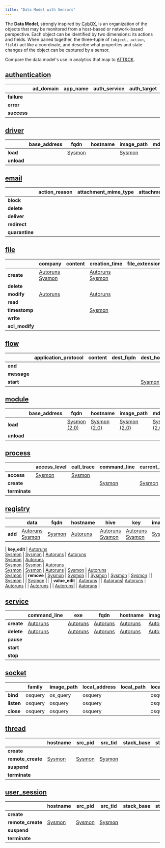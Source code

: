 ```yaml
---
title: "Data Model with Sensors"
---
```


The **Data Model**, strongly inspired by [CybOX](https://cyboxproject.github.io/), is an organization of the objects that may be monitored from a host-based or network-based perspective. Each object can be identified by two dimensions: its actions and fields. When paired together, the three-tuple of `(object, action, field)` act like a coordinate, and describe what properties and state changes of the object can be captured by a sensor.

Compare the data model's use in analytics that map to [ATT&CK](https://attack.mitre.org/).

## [authentication](authentication)

| | **ad_domain** | **app_name** | **auth_service** | **auth_target** | **decision_reason** | **fqdn** | **hostname** | **method** | **response_time** | **target_ad_domain** | **target_uid** | **target_user** | **target_user_role** | **target_user_type** | **uid** | **user** | **user_agent** | **user_role** | **user_type |
|---|---|---|---|---|---|---|---|---|---|---|---|---|---|---|---|---|---|---|---|
| **failure** | | | | | | | | | | | | | | | | | | | |
| **error** | | | | | | | | | | | | | | | | | | | |
| **success** | | | | | | | | | | | | | | | | | | | |

## [driver](driver)

| | **base_address** | **fqdn** | **hostname** | **image_path** | **md5_hash** | **module_name** | **pid** | **sha1_hash** | **sha256_hash** | **signature_valid** | **signer** |
|---|---|---|---|---|---|---|---|---|---|---|---|
| **load** | | [Sysmon](../sensors/sysmon_13) | | [Sysmon](../sensors/sysmon_13) | | | [Sysmon](../sensors/sysmon_13) | | [Sysmon](../sensors/sysmon_13) | [Sysmon](../sensors/sysmon_13) | [Sysmon](../sensors/sysmon_13) | |
| **unload**| | | | | | | | | | | |

## [email](email)

| | **action_reason** | **attachment_mime_type** | **attachment_name** | **attachment_size** | **date** | **dest_address** | **dest_ip** | **dest_port** | **from** | **message_body** | **message_links** | **message_type** | **return_address** | **server_relay** | **smtp_uid** | **src_address** | **src_domain** | **src_ip** | **src_port** | **subject** | **to** |
|---|---|---|---|---|---|---|---|---|---|---|---|---|---|---|---|---|---|---|---|--|--|
| **block** | | | | | | | | | | | | | | | | | | | | | |
| **delete** | | | | | | | | | | | | | | | | | | | | | |
| **deliver** | | | | | | | | | | | | | | | | | | | | | |
| **redirect** | | | | | | | | | | | | | | | | | | | | | |
| **quarantine** | | | | | | | | | | | | | | | | | | | | | |

## [file](file)

| | **company** | **content** | **creation_time** | **file_extension** | **file_gid** | **file_group** | **file_name** | **file_path** | **file_uid** | **file_user** | **fqdn** | **hostname** | **image_path** | **link_target** | **md5_hash** | **mime_type** | **mode** | **pid** | **ppid** | **previous_creation_time** | **sha1_hash** | **sha256_hash** | **signature_valid** | **signer** | **uid** | **user** |
| ---|---|---|---|---|---|---|---|---|---|---|---|---|---|---|---|---|---|---|---|---|---|---|---|---|---|---|
| **create** | [Autoruns](../sensors/autoruns)<br />[Sysmon](../sensors/sysmon_13) | | [Autoruns](../sensors/autoruns)<br />[Sysmon](../sensors/sysmon_13) | | | | [Autoruns](../sensors/autoruns) | [Sysmon](../sensors/sysmon_13) | | | [Autoruns](../sensors/autoruns)<br />[Sysmon](../sensors/sysmon_13) | [Autoruns](../sensors/autoruns) | [Sysmon](../sensors/sysmon_13) | | [Autoruns](../sensors/autoruns) | | | [Sysmon](../sensors/sysmon_13) | | | | | | [Sysmon](../sensors/sysmon_13) | |
| **delete** | | | | | | | | | | | [Sysmon](../sensors/sysmon_13) | | [Sysmon](../sensors/sysmon_13) | | | | | [Sysmon](../sensors/sysmon_13) | | | | | | | [Sysmon](../sensors/sysmon_13) | |
| **modify** | [Autoruns](../sensors/autoruns) | | [Autoruns](../sensors/autoruns) | | | | [Autoruns](../sensors/autoruns) | | | | [Autoruns](../sensors/autoruns) | [Autoruns](../sensors/autoruns) | | | [Autoruns](../sensors/autoruns) | | | | | | | [Autoruns](../sensors/autoruns) | [Autoruns](../sensors/autoruns) | [Autoruns](../sensors/autoruns) | | |
| **read** | | | | | | | | | | | | | | | | | | | | | | | | | |
| **timestomp** | | | [Sysmon](../sensors/sysmon_13) | | | | | [Sysmon](../sensors/sysmon_13) | | | [Sysmon](../sensors/sysmon_13) | | [Sysmon](../sensors/sysmon_13) | | | | | [Sysmon](../sensors/sysmon_13) | | [Sysmon](../sensors/sysmon_13) | | | | | [Sysmon](../sensors/sysmon_13) | |
| **write** | | | | | | | | | | | | | | | | | | | | | | | | | |
| **acl_modify** | | | | | | | | | | | | | | | | | | | | | | | | | |

## [flow](flow)

| | **application_protocol** | **content** | **dest_fqdn** | **dest_hostname** | **dest_ip** | **dest_port** | **end_time** | **exe** | **fqdn** | **hostname** | **image_path** | **in_bytes** | **out_bytes** | **network_direction** | **packet_count** | **pid** | **ppid** | **proto_info** | **src_fqdn** | **src_hostname** | **src_ip** | **src_port** | **start_time** | **tcp_flags** | **transport_protocol** | **uid** | **user** |
| ---|---|---|---|---|---|---|---|---|---|---|---|---|---|---|---|---|---|---|---|---|---|---|---|---|---|---|---|
| **end** | | | | | | | | | | | | | | | | | | | | | | | | | | | |
| **message** | | | | | | | | | | | | | | | | | | | | | | | | | | | |
| **start** | | | | [Sysmon](../sensors/sysmon_13) | [Sysmon](../sensors/sysmon_13)| [Sysmon](../sensors/sysmon_13) | | [Sysmon](../sensors/sysmon_13) | [Sysmon](../sensors/sysmon_13) | [Sysmon](../sensors/sysmon_13) | [Sysmon](../sensors/sysmon_13) | | | | | [Sysmon](../sensors/sysmon_13) | | | [Sysmon](../sensors/sysmon_13) | [Sysmon](../sensors/sysmon_13) | [Sysmon](../sensors/sysmon_13) | [Sysmon](../sensors/sysmon_13) | [Sysmon](../sensors/sysmon_13) | | [Sysmon](../sensors/sysmon_13) | [Sysmon](../sensors/sysmon_13) | [Sysmon](../sensors/sysmon_13) | 

## [module](module)

| | **base_address** | **fqdn** | **hostname** | **image_path** | **md5_hash** | **module_name** | **module_path** | **pid** | **sha1_hash** | **sha256_hash** | **signature_valid** | **signer** | **tid** |
|---|---|---|---|---|---|---|---|---|---|---|---|---|---|
| **load** | | [Sysmon (2.0)]( ../sensors/sysmon_2.0) | [Sysmon (2.0)]( ../sensors/sysmon_2.0)  | [Sysmon (2.0)]( ../sensors/sysmon_2.0)  | [Sysmon (2.0)]( ../sensors/sysmon_2.0) | [Sysmon (2.0)]( ../sensors/sysmon_2.0) | | [Sysmon (2.0)]( ../sensors/sysmon_2.0) | [Sysmon (2.0)]( ../sensors/sysmon_2.0)  | [Sysmon (2.0)]( ../sensors/sysmon_2.0) | | | |
| **unload** | | | | | | | | | | | | | |

## [process](process)

| | **access_level** | **call_trace** | **command_line** | **current_working_directory** | **exe** | **env_vars** | **fqdn** | **guid** | **hostname** | **image_path** | **integrity_level** | **md5_hash** | **parent_command_line** | **parent_exe** | **parent_guid** | **parent_image_path** | **pid** | **ppid** | **sha1_hash** | **sha256_hash** | **sid** | **signer** | **signature_valid** | **target_address** | **target_guid** | **target_pid** | **target_name** | **user** |
|---|---|---|---|---|---|---|---|---|---|---|---|---|---|---|---|---|---|---|---|---|---|---|---|---|---|---|---|---|
| **access** | [Sysmon](../sensors/sysmon_13) | [Sysmon](../sensors/sysmon_13) | | | | | [Sysmon](../sensors/sysmon_13) | [Sysmon](../sensors/sysmon_13) | | [Sysmon](../sensors/sysmon_13) | | | | | | | [Sysmon](../sensors/sysmon_13) | | | | [Sysmon](../sensors/sysmon_13) | | | | [Sysmon](../sensors/sysmon_13) | [Sysmon](../sensors/sysmon_13) | [Sysmon](../sensors/sysmon_13) | |
**create** | | | [Sysmon](../sensors/sysmon_13) | [Sysmon](../sensors/sysmon_13) | | | [Sysmon](../sensors/sysmon_13) | | | [Sysmon](../sensors/sysmon_13) | [Sysmon](../sensors/sysmon_13) | | [Sysmon](../sensors/sysmon_13) | | [Sysmon](../sensors/sysmon_13) | [Sysmon](../sensors/sysmon_13) | [Sysmon](../sensors/sysmon_13) | [Sysmon](../sensors/sysmon_13) | | [Sysmon](../sensors/sysmon_13) | [Sysmon](../sensors/sysmon_13) | | | | | | | |
| **terminate** | | | | | | | | | | | | | | | | | | | | | | | | | | | |


## [registry](registry)

| | **data** | **fqdn** | **hostname** | **hive** | **key** | **image_path** | **new_content** | **pid** | **type** | **user** | **value** |
|---|---|---|---|---|---|---|---|---|---|---|---|
| **add** | [Autoruns](../sensors/autoruns)<br />[Sysmon](../sensors/sysmon_13) | [Sysmon](../sensors/sysmon_13) | [Autoruns](../sensors/autoruns) | [Autoruns](../sensors/autoruns)<br />[Sysmon](../sensors/sysmon_13) | [Autoruns](../sensors/autoruns)<br />[Sysmon](../sensors/sysmon_13) | [Sysmon](../sensors/sysmon_13) | | [Sysmon](../sensors/sysmon_13) | [Autoruns](../sensors/autoruns)| [Sysmon](../sensors/sysmon_13) | [Autoruns](../sensors/autoruns) |
|
**key_edit** | [Autoruns](../sensors/autoruns)<br />[Sysmon](../sensors/sysmon_13) | [Sysmon](../sensors/sysmon_13) | [Autoruns](../sensors/autoruns) | [Autoruns](../sensors/autoruns)<br />[Sysmon](../sensors/sysmon_13) | [Autoruns](../sensors/autoruns)<br />[Sysmon](../sensors/sysmon_13) | [Sysmon](../sensors/sysmon_13) | [Autoruns](../sensors/autoruns)<br />[Sysmon](../sensors/sysmon_13) | [Sysmon](../sensors/sysmon_13) | [Autoruns](../sensors/autoruns) | [Sysmon](../sensors/sysmon_13) | [Autoruns](../sensors/autoruns)<br />[Sysmon](../sensors/sysmon_13) |
| **remove** | [Sysmon](../sensors/sysmon_13) | [Sysmon](../sensors/sysmon_13) | | [Sysmon](../sensors/sysmon_13) | [Sysmon](../sensors/sysmon_13) | [Sysmon](../sensors/sysmon_13) | | [Sysmon](../sensors/sysmon_13) | | [Sysmon](../sensors/sysmon_13) | |
| **value_edit** | [Autoruns](../sensors/autoruns) | | [Autoruns](../sensors/autoruns)| [Autoruns](../sensors/autoruns) | [Autoruns](../sensors/autoruns) | | [Autoruns](../sensors/autoruns) | | [Autoruns](../sensors/autoruns)| | [Autoruns](../sensors/autoruns) |

## [service](service)

| | **command_line** | **exe** | **fqdn** | **hostname** | **image_path** | **name** | **pid** | **ppid** | **uid** | **user** |
|---|---|---|---|---|---|---|---|---|---|---|
| **create** | [Autoruns](https://car.mitre.org/wiki/Autoruns) | [Autoruns](https://car.mitre.org/wiki/Autoruns) | [Autoruns](https://car.mitre.org/wiki/Autoruns) | [Autoruns](https://car.mitre.org/wiki/Autoruns) | [Autoruns](https://car.mitre.org/wiki/Autoruns) | [Autoruns](https://car.mitre.org/wiki/Autoruns) | | | | |
| **delete** | [Autoruns](https://car.mitre.org/wiki/Autoruns) | [Autoruns](https://car.mitre.org/wiki/Autoruns) | [Autoruns](https://car.mitre.org/wiki/Autoruns) | [Autoruns](https://car.mitre.org/wiki/Autoruns) | [Autoruns](https://car.mitre.org/wiki/Autoruns) | [Autoruns](https://car.mitre.org/wiki/Autoruns) | | | | |
| **pause** | | | | | | | | | | |
| **start** | | | | | | | | | | |
| **stop** | | | | | | | | | | |

## [socket](socket)

| | **family** | **image_path** | **local_address** | **local_path** | **local_port** | **pid** | **protocol** | **remote_address** | **remote_port** | **success** |
|---|---|---|---|---|---|---|---|---|---|---|
| **bind** | osquery | os_query | osquery | | osquery | osquery | osquery | osquery | osquery | |
| **listen** | osquery | osquery | osquery | | osquery | osquery| osquery | osquery | osquery | |
| **close** | osquery | osquery | osquery | | osquery | osquery| osquery | osquery | osquery | |

## [thread](thread)

| | **hostname** | **src_pid** | **src_tid** | **stack_base** | **stack_limit** | **start_address** | **start_function** | **start_module** | **start_module_name** | **subprocess_tag** | **tgt_pid** | **tgt_tid** | **uid** | **user** | **user_stack_base** | **user_stack_limit** |
|---|---|---|---|---|---|---|---|---|---|---|---|---|---|---|---|---|
| **create** | | | | | | | | | | | | | | | | |
| **remote_create** | [Sysmon]( ../sensors/sysmon_13) | [Sysmon]( ../sensors/sysmon_13) | [Sysmon]( ../sensors/sysmon_13) | | | [Sysmon]( ../sensors/sysmon_13) | [Sysmon]( ../sensors/sysmon_13) | [Sysmon]( ../sensors/sysmon_13) | [Sysmon]( ../sensors/sysmon_13) | |[Sysmon]( ../sensors/sysmon_13) |[Sysmon]( ../sensors/sysmon_13) | [Sysmon]( ../sensors/sysmon_13) | [Sysmon]( ../sensors/sysmon_13) | | |
| **suspend** | | | | | | | | | | | | | | | | | |
| **terminate** | | | | | | | | | | | | | | | | |

## [user_session](user_session)

| | **hostname** | **src_pid** | **src_tid** | **stack_base** | **stack_limit** | **start_address** | **start_function** | **start_module** | **start_module_name** | **subprocess_tag** | **tgt_pid** | **tgt_tid** | **uid** | **user** | **user_stack_base** | **user_stack_limit** |
|---|---|---|---|---|---|---|---|---|---|---|---|---|---|---|---|---|
| **create** | | | | | | | | | | | | | | | | |
| **remote_create** | [Sysmon]( ../sensors/sysmon_13) | [Sysmon]( ../sensors/sysmon_13) | [Sysmon]( ../sensors/sysmon_13) | | | [Sysmon]( ../sensors/sysmon_13) | [Sysmon]( ../sensors/sysmon_13) | [Sysmon]( ../sensors/sysmon_13) | [Sysmon]( ../sensors/sysmon_13) | |[Sysmon]( ../sensors/sysmon_13) |[Sysmon]( ../sensors/sysmon_13) | [Sysmon]( ../sensors/sysmon_13) | [Sysmon]( ../sensors/sysmon_13) | | |
| **suspend** | | | | | | | | | | | | | | | | | |
| **terminate** | | | | | | | | | | | | | | | | |
